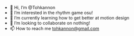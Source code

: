 - 👋 Hi, I’m @Tohkannon
- 👀 I’m interested in the rhythm game osu!
- 🌱 I’m currently learning how to get better at motion design
- 💞️ I’m looking to collaborate on nothing!
- 📫 How to reach me tohkannon@gmail.com
